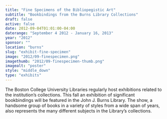 ```yaml
---
title: "Fine Specimens of the Bibliopegistic Art"
subtitle: "Bookbindings from the Burns Library Collections"
draft: false
active: false
date: 2012-09-04T01:01:00-04:00
daterange: "September 4 2012 - January 16, 2013"
year: "2012"
sponsor: ""
location: "burns"
slug: "exhibit-fine-specimen"
image: "2012/09-finespecimen.png"
imagethumb: "2012/09-finespecimen-thumb.png"
imagealt: "poster"
style: "middle_down"
type: "exhibits"
---
```


The Boston College University Libraries regularly host exhibitions related to the institution’s collections. This fall an exhibition of significant bookbindings will be featured in the John J. Burns Library. The show, a handsome group of books in a variety of styles from a wide span of years, also represents the many different subjects in the Library’s collections.

